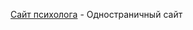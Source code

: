 [Сайт психолога](https://andoriweb.github.io/IB_Psychology/src "Посмотреть сайт") - Одностраничный сайт
